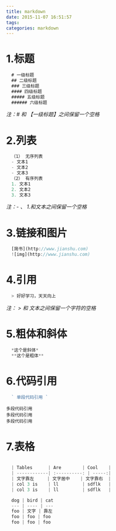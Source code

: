 ```yaml
---
title: markdown
date: 2015-11-07 16:51:57
tags:
categories: markdown
---
```

# 1.标题
```javascript
  # 一级标题
  ## 二级标题
  ### 三级标题
  #### 四级标题
  ##### 五级标题
  ###### 六级标题
```
*注：# 和 【一级标题】之间保留一个空格*

# 2.列表
``` javascript
  （1） 无序列表
  - 文本1
  - 文本2
  - 文本3
  （2） 有序列表
  1. 文本1
  2. 文本2
  3. 文本3
```
*注：- 、 1.和文本之间保留一个空格*

<!-- more -->
# 3.链接和图片
```javascript
  [简书](http://www.jianshu.com)
  ![img](http://www.jianshu.com)
```
# 4.引用
```javascript
  > 好好学习，天天向上
```
*注： > 和 文本之间保留一个字符的空格*

# 5.粗体和斜体
```javascript
  *这个是斜体*
  **这个是粗体**
```
# 6.代码引用
```javascript
  ` 单段代码引用 `
```

  ```
  多段代码引用
  多段代码引用
  多段代码引用
  ```

# 7.表格
```javascript

  | Tables      | Are        | Cool    |
  | ------------| :----------: | -----:|
  | 文字靠左     | 文字居中    | 文字靠右  |
  | col 3 is    | ll         | sdflk   |
  | col 3 is    | ll         | sdflk   |

  dog | bird | cat
  --- | ---- | ---
  foo | 文字 | 靠左
  foo | foo | foo
  foo | foo | foo
```

